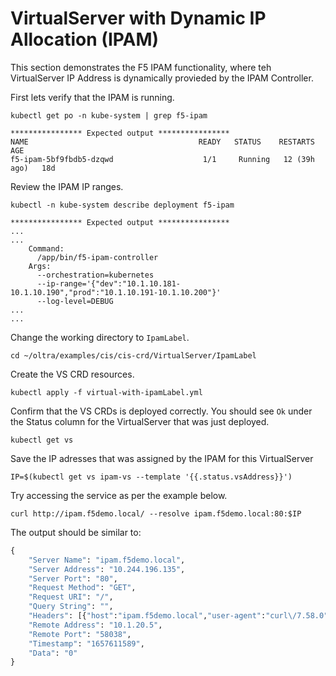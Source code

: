 # VirtualServer with Dynamic IP Allocation (IPAM)

This section demonstrates the F5 IPAM functionality, where teh VirtualServer IP Address is dynamically provieded by the IPAM Controller. 

First lets verify that the IPAM is running.

```
kubectl get po -n kube-system | grep f5-ipam

**************** Expected output ****************
NAME                                      READY   STATUS    RESTARTS       AGE
f5-ipam-5bf9fbdb5-dzqwd                    1/1     Running   12 (39h ago)   18d
```

Review the IPAM IP ranges.

```
kubectl -n kube-system describe deployment f5-ipam

**************** Expected output ****************
...
...
    Command:
      /app/bin/f5-ipam-controller
    Args:
      --orchestration=kubernetes
      --ip-range='{"dev":"10.1.10.181-10.1.10.190","prod":"10.1.10.191-10.1.10.200"}'
      --log-level=DEBUG
...
...
```

Change the working directory to `IpamLabel`.
```
cd ~/oltra/examples/cis/cis-crd/VirtualServer/IpamLabel
```

Create the VS CRD resources. 
```
kubectl apply -f virtual-with-ipamLabel.yml
```

Confirm that the VS CRDs is deployed correctly. You should see `Ok` under the Status column for the VirtualServer that was just deployed.
```
kubectl get vs 
```
Save the IP adresses that was assigned by the IPAM for this VirtualServer
```
IP=$(kubectl get vs ipam-vs --template '{{.status.vsAddress}}')
```

Try accessing the service as per the example below. 
```
curl http://ipam.f5demo.local/ --resolve ipam.f5demo.local:80:$IP
```

The output should be similar to:

```cmd
{
    "Server Name": "ipam.f5demo.local",
    "Server Address": "10.244.196.135",
    "Server Port": "80",
    "Request Method": "GET",
    "Request URI": "/",
    "Query String": "",
    "Headers": [{"host":"ipam.f5demo.local","user-agent":"curl\/7.58.0","accept":"*\/*"}],
    "Remote Address": "10.1.20.5",
    "Remote Port": "58038",
    "Timestamp": "1657611589",
    "Data": "0"
}
```